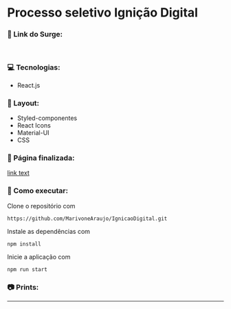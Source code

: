 # Processo seletivo Ignição Digital

### 🔗 Link do Surge: 

<br />

### 💻 Tecnologias:
- React.js

### 🎨 Layout:
- Styled-componentes
- React Icons
- Material-UI
- CSS

### 📃 Página finalizada:
[link text](http://dev.nodeca.com)

### 🔨 Como executar:
Clone o repositório com
```
https://github.com/MarivoneAraujo/IgnicaoDigital.git
```
Instale as dependências com
```
npm install
```
Inicie a aplicação com
```
npm run start
```
### 📷 Prints:

<hr />
